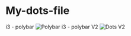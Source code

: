 # My-dots-file
i3 - polybar
![Polybar](https://i.imgur.com/2FOQ8jG.png)
i3 - polybar V2
![Dots V2](https://i.imgur.com/CTMgqCB.png)
